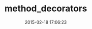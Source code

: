---
layout: post
title:  "method_decorators"
repo:   "michaelfairley/method_decorators"
date:   2015-02-18 17:06:23
gemurl: http://github.com/michaelfairley/method_decorators
---